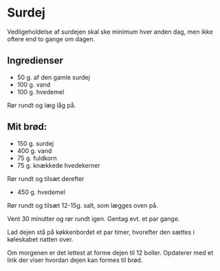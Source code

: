# Surdej

Vedligeholdelse af surdejen skal ske minimum hver anden dag, men ikke oftere end to gange om dagen.

## Ingredienser
* 50 g. af den gamle surdej
* 100 g. vand
* 100 g. hvedemel

Rør rundt og læg låg på.

## Mit brød:

* 150 g. surdej
* 400 g. vand
* 75 g. fuldkorn
* 75 g. knækkede hvedekerner

Rør rundt og tilsæt derefter

* 450 g. hvedemel

Rør rundt og tilsæt 12-15g. salt, som lægges oven på.

Vent 30 minutter og rør rundt igen. Gentag evt. et par gange.

Lad dejen stå på køkkenbordet et par timer, hvorefter den sættes i køleskabet natten over. 

Om morgenen er det lettest at forme dejen til 12 boller. Opdaterer med et link der viser hvordan dejen kan formes til brød.
  

